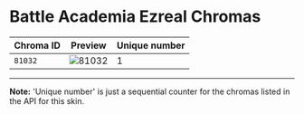 # Battle Academia Ezreal Chromas

| Chroma ID | Preview | Unique number |
|---|---|---|
| `81032` | ![81032](https://raw.communitydragon.org/latest/plugins/rcp-be-lol-game-data/global/default/v1/champion-chroma-images/81/81032.png) | 1 |

---

**Note:** 'Unique number' is just a sequential counter for the chromas listed in the API for this skin.